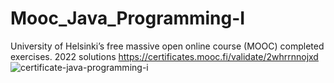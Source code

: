 # Mooc_Java_Programming-I
University of Helsinki’s free massive open online course (MOOC) completed exercises. 2022 solutions
https://certificates.mooc.fi/validate/2whrrnnojxd
![certificate-java-programming-i](https://user-images.githubusercontent.com/58832583/165838832-118f8c23-450a-40a8-b6eb-38f80ea3158b.png)
